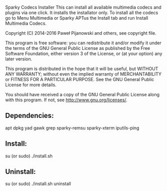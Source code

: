 Sparky Codecs Installer
This can install all available multimedia codecs and plugins via one click. It installs the installator only. To install all the codecs go to Menu Multimedia or Sparky APTus the Install tab and run Install Multimedia Codecs.

Copyright (C) 2014-2016 Paweł Pijanowski and others, see copyright file.

This program is free software: you can redistribute it and/or modify
it under the terms of the GNU General Public License as published by
the Free Software Foundation, either version 3 of the License, or
(at your option) any later version.

This program is distributed in the hope that it will be useful,
but WITHOUT ANY WARRANTY; without even the implied warranty of
MERCHANTABILITY or FITNESS FOR A PARTICULAR PURPOSE.  See the
GNU General Public License for more details.

You should have received a copy of the GNU General Public License
along with this program.  If not, see <http://www.gnu.org/licenses/>.

Dependencies:
-------------
apt
dpkg
yad
gawk
grep
sparky-remsu
sparky-xterm
iputils-ping

Install:
-------------
su (or sudo) 
./install.sh

Uninstall:
-------------
su (or sudo)
./install.sh uninstall
